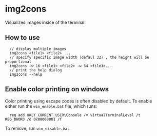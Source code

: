 # img2cons
Visualizes images insice of the terminal.
## How to use
```
  // display multiple images
  img2cons <file1> <file2> ...
  // specify specific image width (defaul 32) , the height will be proportional
  img2cons -w 16 <file1> <file2> -w 64 <file3>...
  // print the help dialog
  img2cons --help
```
## Enable color printing on windows
Color printing using escape codes is often disabled by default.
To enable either run the ```win_enable.bat``` file, which runs:
```
  reg add HKEY_CURRENT_USER\Console /v VirtualTerminalLevel /t REG_DWORD /d 0x00000001 /f
```
To remove, run ```win_disable.bat```.
